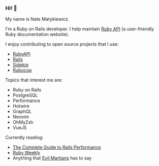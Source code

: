### Hi! 👋

My name is Nate Matykiewicz.

I'm a Ruby on Rails developer.
I help maintain [Ruby API](https://rubyapi.org) (a user-friendly Ruby documentation website).

I enjoy contributing to open source projects that I use:

- [RubyAPI](https://github.com/rubyapi/rubyapi/pulls?q=is%3Apr+author%3Anatematykiewicz+)
- [Rails](https://github.com/rails/rails/pulls?q=is%3Apr+author%3Anatematykiewicz+)
- [Sidekiq](https://github.com/mperham/sidekiq/pulls?q=is%3Apr+author%3Anatematykiewicz+)
- [Rubocop](https://github.com/rubocop/rubocop/issues?q=is%3Aissue+author%3A%40me+)

Topics that interest me are:

- Ruby on Rails
- PostgreSQL
- Performance
- Hotwire
- GraphQL
- Neovim
- OhMyZsh
- VueJS

Currently reading:

- [The Complete Guide to Rails Performance](https://www.railsspeed.com)
- [Ruby Weekly](https://rubyweekly.com)
- Anything that [Evil Martians](https://evilmartians.com) has to say
